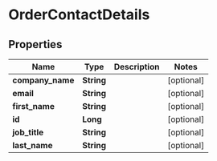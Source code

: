 
# OrderContactDetails

## Properties
Name | Type | Description | Notes
------------ | ------------- | ------------- | -------------
**company_name** | **String** |  |  [optional]
**email** | **String** |  |  [optional]
**first_name** | **String** |  |  [optional]
**id** | **Long** |  |  [optional]
**job_title** | **String** |  |  [optional]
**last_name** | **String** |  |  [optional]



